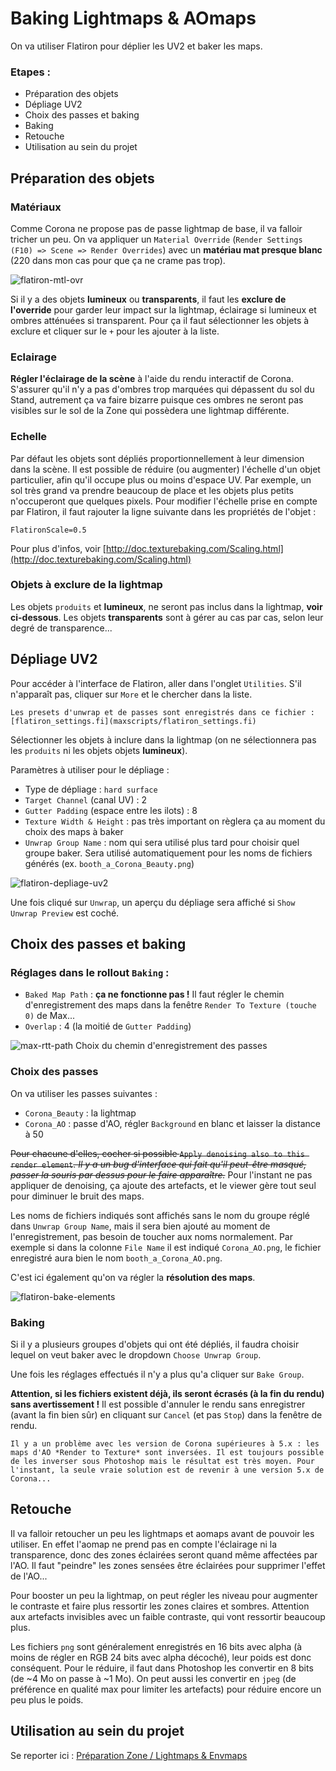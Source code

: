 # Baking Lightmaps & AOmaps

On va utiliser Flatiron pour déplier les UV2 et baker les maps.

### Etapes :
- Préparation des objets
- Dépliage UV2
- Choix des passes et baking
- Baking
- Retouche
- Utilisation au sein du projet

## Préparation des objets
### Matériaux
Comme Corona ne propose pas de passe lightmap de base, il va falloir tricher un peu. On va appliquer un `Material Override` (`Render Settings (F10) => Scene => Render Overrides`) avec un **matériau mat presque blanc** (220 dans mon cas pour que ça ne crame pas trop).

![flatiron-mtl-ovr](images/flatiron-mtl-ovr.png)

Si il y a des objets **lumineux** ou **transparents**, il faut les **exclure de l'override** pour garder leur impact sur la lightmap, éclairage si lumineux et ombres atténuées si transparent. Pour ça il faut sélectionner les objets à exclure et cliquer sur le `+` pour les ajouter à la liste.

### Eclairage
**Régler l'éclairage de la scène** à l'aide du rendu interactif de Corona. S'assurer qu'il n'y a pas d'ombres trop marquées qui dépassent du sol du Stand, autrement ça va faire bizarre puisque ces ombres ne seront pas visibles sur le sol de la Zone qui possèdera une lightmap différente.

### Echelle
Par défaut les objets sont dépliés proportionnellement à leur dimension dans la scène. Il est possible de réduire (ou augmenter) l'échelle d'un objet particulier, afin qu'il occupe plus ou moins d'espace UV. Par exemple, un sol très grand va prendre beaucoup de place et les objets plus petits n'occuperont que quelques pixels. Pour modifier l'échelle prise en compte par Flatiron, il faut rajouter la ligne suivante dans les propriétés de l'objet :
```
FlatironScale=0.5
```

Pour plus d'infos, voir [http://doc.texturebaking.com/Scaling.html](http://doc.texturebaking.com/Scaling.html)

### Objets à exclure de la lightmap
Les objets `produits` et **lumineux**, ne seront pas inclus dans la lightmap, **voir ci-dessous**.
Les objets **transparents** sont à gérer au cas par cas, selon leur degré de transparence...

## Dépliage UV2
Pour accéder à l'interface de Flatiron, aller dans l'onglet `Utilities`. S'il n'apparaît pas, cliquer sur `More` et le chercher dans la liste.

```note
Les presets d'unwrap et de passes sont enregistrés dans ce fichier : [flatiron_settings.fi](maxscripts/flatiron_settings.fi)
```

Sélectionner les objets à inclure dans la lightmap (on ne sélectionnera pas les `produits` ni les objets objets **lumineux**).

Paramètres à utiliser pour le dépliage :
- Type de dépliage : `hard surface`
- `Target Channel` (canal UV) : 2
- `Gutter Padding` (espace entre les ilots) : 8
- `Texture Width & Height` : pas très important on règlera ça au moment du choix des maps à baker
- `Unwrap Group Name` : nom qui sera utilisé plus tard pour choisir quel groupe baker. Sera utilisé automatiquement pour les noms de fichiers générés (ex. `booth_a_Corona_Beauty.png`)


![flatiron-depliage-uv2](images/flatiron-depliage-uv2.png)

Une fois cliqué sur `Unwrap`, un aperçu du dépliage sera affiché si `Show Unwrap Preview` est coché.

## Choix des passes et baking
### Réglages dans le rollout `Baking` :
- `Baked Map Path` : **ça ne fonctionne pas !** Il faut régler le chemin d'enregistrement des maps dans la fenêtre `Render To Texture (touche 0)` de Max...
- `Overlap` : 4 (la moitié de `Gutter Padding`)

![max-rtt-path](images/max-rtt-path.png)
Choix du chemin d'enregistrement des passes

### Choix des passes
On va utiliser les passes suivantes :
- `Corona_Beauty` : la lightmap
- `Corona_AO` : passe d'AO, régler `Background` en blanc et laisser la distance à 50

~~Pour chacune d'elles, cocher si possible `Apply denoising also to this render element`. *Il y a un bug d'interface qui fait qu'il peut-être masqué, passer la souris par dessus pour le faire apparaître.*~~ Pour l'instant ne pas appliquer de denoising, ça ajoute des artefacts, et le viewer gère tout seul pour diminuer le bruit des maps.

Les noms de fichiers indiqués sont affichés sans le nom du groupe réglé dans `Unwrap Group Name`, mais il sera bien ajouté au moment de l'enregistrement, pas besoin de toucher aux noms normalement. Par exemple si dans la colonne `File Name` il est indiqué `Corona_AO.png`, le fichier enregistré aura bien le nom `booth_a_Corona_AO.png`.

C'est ici également qu'on va régler la **résolution des maps**.

![flatiron-bake-elements](images/flatiron-bake-elements.png)

### Baking
Si il y a plusieurs groupes d'objets qui ont été dépliés, il faudra choisir lequel on veut baker avec le dropdown `Choose Unwrap Group`.

Une fois les réglages effectués il n'y a plus qu'a cliquer sur `Bake Group`.

**Attention, si les fichiers existent déjà, ils seront écrasés (à la fin du rendu) sans avertissement !** Il est possible d'annuler le rendu sans enregistrer (avant la fin bien sûr) en cliquant sur `Cancel` (et pas `Stop`) dans la fenêtre de rendu.

```warning
Il y a un problème avec les version de Corona supérieures à 5.x : les maps d'AO *Render to Texture* sont inversées. Il est toujours possible de les inverser sous Photoshop mais le résultat est très moyen. Pour l'instant, la seule vraie solution est de revenir à une version 5.x de Corona...
```

## Retouche
Il va falloir retoucher un peu les lightmaps et aomaps avant de pouvoir les utiliser. En effet l'aomap ne prend pas en compte l'éclairage ni la transparence, donc des zones éclairées seront quand même affectées par l'AO. Il faut "peindre" les zones sensées être éclairées pour supprimer l'effet de l'AO...

Pour booster un peu la lightmap, on peut régler les niveau pour augmenter le contraste et faire plus ressortir les zones claires et sombres. Attention aux artefacts invisibles avec un faible contraste, qui vont ressortir beaucoup plus.

Les fichiers `png` sont généralement enregistrés en 16 bits avec alpha (à moins de régler en RGB 24 bits avec alpha décoché), leur poids est donc conséquent. Pour le réduire, il faut dans Photoshop les convertir en 8 bits (de ~4 Mo on passe à ~1 Mo). On peut aussi les convertir en `jpeg` (de préférence en qualité max pour limiter les artefacts) pour réduire encore un peu plus le poids.

## Utilisation au sein du projet
Se reporter ici : [Préparation Zone / Lightmaps & Envmaps](preparation-zone.md#lightmaps--envmaps)